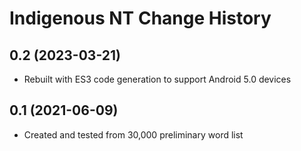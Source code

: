 Indigenous NT Change History
====================

0.2 (2023-03-21)
----------------
* Rebuilt with ES3 code generation to support Android 5.0 devices

0.1 (2021-06-09)
----------------
* Created and tested from 30,000 preliminary word list
